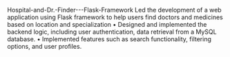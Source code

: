 Hospital-and-Dr.-Finder---Flask-Framework
Led the development of a web application using Flask framework to help users find doctors and medicines based on location and specialization • Designed and implemented the backend logic, including user authentication, data retrieval from a MySQL database. • Implemented features such as search functionality, filtering options, and user profiles.
